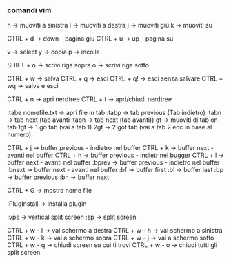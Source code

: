 ### comandi vim

h                   ->      muoviti a sinistra
l                   ->      muoviti a destra
j                   ->      muoviti giù
k                   ->      muoviti su

CTRL + d            ->      down - pagina giu
CTRL + u            ->      up  -   pagina su

v                   ->      select
y                   ->      copia
p                   ->      incolla 

SHIFT + o           ->      scrivi riga sopra
o                   ->      scrivi riga sotto

CTRL + w            ->      salva
CTRL + q            ->      esci
CTRL + q!           ->      esci senza salvare
CTRL + wq           ->      salva e esci

CTRL + n            ->      apri nerdtree
CTRL + t            ->      apri/chiudi nerdtree

:tabe nomefile.txt  ->      apri file in tab
:tabp               ->      tab previous (Tab indietro)
:tabn               ->      tab next (tab avanti
:tabn               ->      tab next (tab avanti))
gt                  ->      muoviti di tab on tab
1gt                 ->      1 go tab (vai a tab 1)
2gt                 ->      2 got tab (vai a tab 2 ecc in base al numero)

CTRL + j            ->      buffer previous - indietro nel buffer
CTRL + k            ->      buffer next - avanti nel buffer 
CTRL + h            ->      buffer previous - indietr nel bugger
CTRL + l            ->      buffer next - avanti nel buffer 
:bprev              ->      buffer previous - indietro nel buffer
:bnext              ->      buffer next - avanti nel buffer
:bf                 ->      buffer first
:bl                 ->      buffer last
:bp                 ->      buffer previous
:bn                 ->      buffer next

CTRL + G            ->      mostra nome file

:PlugInstall        ->      installa plugin

:vps                ->      vertical split screen
:sp                 ->      split screen

CTRL + w - l        ->      vai schermo a destra
CTRL + w - h        ->      vai schermo a sinistra
CTRL + w - k        ->      vai a schermo sopra 
CTRL + w - j        ->      vai a schermo sotto 
CTRL + w - q        ->      chiudi screen su cui ti trovi 
CTRL + w - o        ->      chiudi tutti gli split screen
